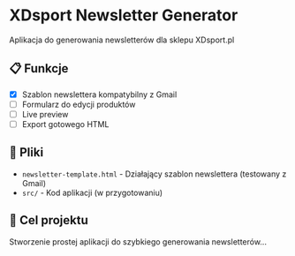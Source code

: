 # XDsport Newsletter Generator

Aplikacja do generowania newsletterów dla sklepu XDsport.pl

## 📋 Funkcje
- [x] Szablon newslettera kompatybilny z Gmail
- [ ] Formularz do edycji produktów  
- [ ] Live preview
- [ ] Export gotowego HTML

## 📄 Pliki
- `newsletter-template.html` - Działający szablon newslettera (testowany z Gmail)
- `src/` - Kod aplikacji (w przygotowaniu)

## 🎯 Cel projektu
Stworzenie prostej aplikacji do szybkiego generowania newsletterów...

